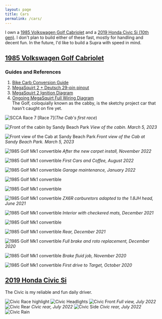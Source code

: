 ```yaml
---
layout: page
title: Cars
permalink: /cars/
---
```


I own a [1985 Volkswagen Golf Cabriolet](https://www.sudoyashi.com/cars/#1985-volkswagen-golf-cabriolet) and a [2019 Honda Civic Si (10th gen)](https://www.sudoyashi.com/cars/#2019-honda-civic-si). I don't plan to build either of these fast, mostly for handling and decent fun. In the future, I'd like to build a Supra with speed in mind.

## [1985 Volkswagen Golf Cabriolet](https://www.sudoyashi.com/dacabby)

### Guides and References

1. [Bike Carb Conversion Guide](https://www.sudoyashi.com/carbconversion)
2. [MegaSquirt 2 + Deutsch 29-pin pinout](https://www.sudoyashi.com/assets/documents/ms2-bulkhead.pdf)
3. [MegaSquirt 2 Ignition Diagram](https://www.sudoyashi.com/assets/documents/ms2-ignition.pdf)
4. [Ongoing MegaSquirt Full Wiring Diagram](https://drive.google.com/file/d/1PKhUPFUTe5xEFgeondNXi2kL-YfknbU5/view?usp=sharing) <br>
The Golf, coloquially known as the cabby, is the sketchy project car that hasn't caught on fire yet.

![SCCA Race 7](https://www.sudoyashi.com/assets/img//scca/race7/cabby-autocross-arvin-6.jpg) [Race 7](*The Cab's first race*)

![Front of the cabin by Sandy Beach Park](https://www.sudoyashi.com/assets/img/cabby/sandys-1.jpg)
*View of the cabin. March 5, 2023*

![Front view of the Cab at Sandy Beach Park](https://www.sudoyashi.com/assets/img/cabby/sandys-2.jpg)
*Front view of the Cab at Sandy Beach Park. March 5, 2023*

![1985 Golf Mk1 convertible](https://www.sudoyashi.com/assets/img/driveway1.jpg) *After the new carpet install, November 2022*

![1985 Golf Mk1 convertible](https://www.sudoyashi.com/assets/img/pages/cars/cabcnc.jpg) *First Cars and Coffee, August 2022*

![1985 Golf Mk1 convertible](https://www.sudoyashi.com/assets/img/cabby-gallery-5.jpg) *Garage maintenance, January 2022*

![1985 Golf Mk1 convertible](https://www.sudoyashi.com/assets/img/cabby-gallery-6.jpg)

![1985 Golf Mk1 convertible](https://www.sudoyashi.com/assets/img/cabby-gallery-7.jpg)

![1985 Golf Mk1 convertible](https://www.sudoyashi.com/assets/img/carbconversion-1.jpg) *ZX6R carburetors adapted to the 1.8JH head, June 2021*

![1985 Golf Mk1 convertible](https://www.sudoyashi.com/assets/img/cabbyinterior-1.jpg) *Interior with checkered mats, December 2021*

![1985 Golf Mk1 convertible](https://www.sudoyashi.com/assets/img/cabbyinterior-2.jpg)

![1985 Golf Mk1 convertible](https://www.sudoyashi.com/assets/img/cabby-rear-1.jpg) *Rear, December 2021*

![1985 Golf Mk1 convertible](https://www.sudoyashi.com/assets/img/cabby-gallery-2.jpg) *Full brake and roto replacement, December 2020*

![1985 Golf Mk1 convertible](https://www.sudoyashi.com/assets/img/cabby-gallery-3.jpg) *Brake fluid job, November 2020*

![1985 Golf Mk1 convertible](https://www.sudoyashi.com/assets/img/cab.jpg) *First drive to Target, October 2020*

## [2019 Honda Civic Si](https://www.sudoyashi.com/civicsi)

The Civic is my reliable and fun daily driver.

![Civic Race highlight](https://www.sudoyashi.com/assets/img/scca/race5/2023race5-civic.JPG)
![Civic Headlights](https://www.sudoyashi.com/assets/img/scca/race2/2023civicrace2-1.jpg)
![Civic Front](https://www.sudoyashi.com/assets/img/pages/cars/civic-full.jpg) *Full view, July 2022*
![Civic Rear](https://www.sudoyashi.com/assets/img/pages/cars/civic-rear.jpg) *Civic rear, July 2022*
![Civic Side](https://www.sudoyashi.com/assets/img/pages/cars/civic-side.jpg) *Civic rear, July 2022*
![Civic Rain](https://www.sudoyashi.com/assets/img/scca/race5/2023race5-civic1.jpg)